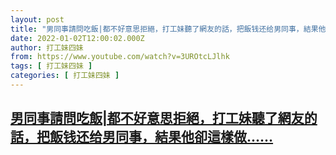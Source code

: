 ```yaml
---
layout: post
title: "男同事請問吃飯|都不好意思拒絕，打工妹聽了網友的話，把飯钱还给男同事，結果他卻這樣做..."
date: 2022-01-02T12:00:02.000Z
author: 打工妹四妹
from: https://www.youtube.com/watch?v=3UROtcLJlhk
tags: [ 打工妹四妹 ]
categories: [ 打工妹四妹 ]
---
```

<!--1641124802000-->
[男同事請問吃飯|都不好意思拒絕，打工妹聽了網友的話，把飯钱还给男同事，結果他卻這樣做......](https://www.youtube.com/watch?v=3UROtcLJlhk)
------

<div>

</div>
